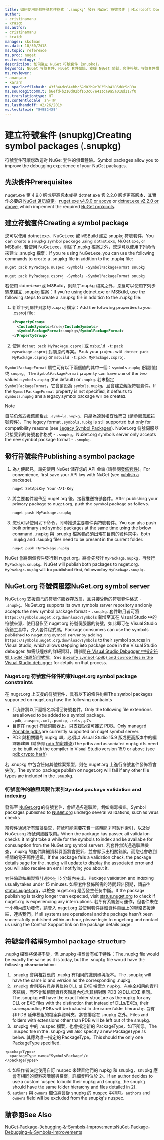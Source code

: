 ```yaml
---
title: 如何使用新的符號套件格式 '.snupkg' 發行 NuGet 符號套件 | Microsoft Docs
author:
- cristinamanu
- kraigb
ms.author:
- cristinamanu
- kraigb
manager: skofman
ms.date: 10/30/2018
ms.topic: reference
ms.prod: nuget
ms.technology: ''
description: 如何建立 NuGet 符號套件 (snupkg)。
keywords: NuGet 符號套件、NuGet 套件偵錯、支援 NuGet 偵錯、套件符號、符號套件慣例
ms.reviewer:
- anangaur
- karann
ms.openlocfilehash: 43f346dc64ebbc59d02b9c7875b04205d8c5d83a
ms.sourcegitcommit: b6efd4b210d92bf163c67e412ca9a5a018d117f0
ms.translationtype: HT
ms.contentlocale: zh-TW
ms.lasthandoff: 02/26/2019
ms.locfileid: "56852438"
---
```

# <a name="creating-symbol-packages-snupkg"></a><span data-ttu-id="e0e95-104">建立符號套件 (snupkg)</span><span class="sxs-lookup"><span data-stu-id="e0e95-104">Creating symbol packages (.snupkg)</span></span>

<span data-ttu-id="e0e95-105">符號套件可讓您改進對 NuGet 套件的偵錯體驗。</span><span class="sxs-lookup"><span data-stu-id="e0e95-105">Symbol packages allow you to improve the debugging experience of your NuGet packages.</span></span>

## <a name="prerequisites"></a><span data-ttu-id="e0e95-106">先決條件</span><span class="sxs-lookup"><span data-stu-id="e0e95-106">Prerequisites</span></span>

<span data-ttu-id="e0e95-107">[nuget.exe 第 4.9.0 版或更高版本](https://www.nuget.org/downloads)或是 [dotnet.exe 第 2.2.0 版或更高版本](https://www.microsoft.com/net/download/dotnet-core/2.2)，其實作必要的 [NuGet 通訊協定](../api/nuget-protocols.md)。</span><span class="sxs-lookup"><span data-stu-id="e0e95-107">[nuget.exe v4.9.0 or above](https://www.nuget.org/downloads) or [dotnet.exe v2.2.0 or above](https://www.microsoft.com/net/download/dotnet-core/2.2), which implement the required [NuGet protocols](../api/nuget-protocols.md).</span></span>

## <a name="creating-a-symbol-package"></a><span data-ttu-id="e0e95-108">建立符號套件</span><span class="sxs-lookup"><span data-stu-id="e0e95-108">Creating a symbol package</span></span>

<span data-ttu-id="e0e95-109">您可以使用 dotnet.exe、NuGet.exe 或 MSBuild 建立 snupkg 符號套件。</span><span class="sxs-lookup"><span data-stu-id="e0e95-109">You can create a snupkg symbol package using dotnet.exe, NuGet.exe, or MSBuild.</span></span> <span data-ttu-id="e0e95-110">若使用 NuGet.exe，則除了.nupkg 檔案之外，您還可以使用下列命令來建立 .snupkg 檔案：</span><span class="sxs-lookup"><span data-stu-id="e0e95-110">If you're using NuGet.exe, you can use the following commands to create a .snupkg file in addition to the .nupkg file:</span></span>

```
nuget pack MyPackage.nuspec -Symbols -SymbolPackageFormat snupkg

nuget pack MyPackage.csproj -Symbols -SymbolPackageFormat snupkg
```

<span data-ttu-id="e0e95-111">若使用 dotnet.exe 或 MSBuild，則除了.nupkg 檔案之外，您還可以使用下列步驟來建立 .snupkg 檔案：</span><span class="sxs-lookup"><span data-stu-id="e0e95-111">If you're using dotnet.exe or MSBuild, use the following steps to create a .snupkg file in addition to the .nupkg file:</span></span>

1. <span data-ttu-id="e0e95-112">新增下列屬性到您的 .csproj 檔案：</span><span class="sxs-lookup"><span data-stu-id="e0e95-112">Add the following properties to your .csproj file:</span></span>

    ```xml
    <PropertyGroup>
      <IncludeSymbols>true</IncludeSymbols>
      <SymbolPackageFormat>snupkg</SymbolPackageFormat>
    </PropertyGroup>
    ```

1. <span data-ttu-id="e0e95-113">使用 `dotnet pack MyPackage.csproj` 或 `msbuild -t:pack MyPackage.csproj` 封裝您的專案。</span><span class="sxs-lookup"><span data-stu-id="e0e95-113">Pack your project with `dotnet pack MyPackage.csproj` or `msbuild -t:pack MyPackage.csproj`.</span></span>

<span data-ttu-id="e0e95-114">`SymbolPackageFormat` 屬性可有以下兩個值的其中一個：`symbols.nupkg` (預設值) 或 `snupkg`。</span><span class="sxs-lookup"><span data-stu-id="e0e95-114">The `SymbolPackageFormat` property can have one of the two values: `symbols.nupkg` (the default) or `snupkg`.</span></span> <span data-ttu-id="e0e95-115">若未指定 `SymbolPackageFormat`，它會預設為 `symbols.nupkg`，且會建立舊版符號套件。</span><span class="sxs-lookup"><span data-stu-id="e0e95-115">If the `SymbolPackageFormat` property is not specified, it defaults to `symbols.nupkg` and a legacy symbol package will be created.</span></span>

> [!Note]
> <span data-ttu-id="e0e95-116">目前仍然支援舊版格式 `.symbols.nupkg`，只是為達到相容性而已 (請參閱[舊版符號套件](Symbol-Packages.md))。</span><span class="sxs-lookup"><span data-stu-id="e0e95-116">The legacy format `.symbols.nupkg` is still supported but only for compatibility reasons (see [Legacy Symbol Packages](Symbol-Packages.md)).</span></span> <span data-ttu-id="e0e95-117">NuGet.org 符號伺服器只接受新的符號套件格式 - `.snupkg`。</span><span class="sxs-lookup"><span data-stu-id="e0e95-117">NuGet.org symbols server only accepts the new symbol package format - `.snupkg`.</span></span>

## <a name="publishing-a-symbol-package"></a><span data-ttu-id="e0e95-118">發行符號套件</span><span class="sxs-lookup"><span data-stu-id="e0e95-118">Publishing a symbol package</span></span>

1. <span data-ttu-id="e0e95-119">為方便起見，請先使用 NuGet 儲存您的 API 金鑰 (請參閱[發佈套件](../create-packages/publish-a-package.md))。</span><span class="sxs-lookup"><span data-stu-id="e0e95-119">For convenience, first save your API key with NuGet (see [publish a package](../create-packages/publish-a-package.md)).</span></span>

    ```cli
    nuget SetApiKey Your-API-Key
    ```

1. <span data-ttu-id="e0e95-120">將主要套件發佈至 nuget.org 後，接著推送符號套件。</span><span class="sxs-lookup"><span data-stu-id="e0e95-120">After publishing your primary package to nuget.org, push the symbol package as follows.</span></span>

    ```cli
    nuget push MyPackage.snupkg
    ```

1. <span data-ttu-id="e0e95-121">您也可以使用以下命令，同時推送主要套件與符號套件。</span><span class="sxs-lookup"><span data-stu-id="e0e95-121">You can also push both primary and symbol packages at the same time using the below command.</span></span> <span data-ttu-id="e0e95-122">.nupkg 與 .snupkg 檔案都必須出現在目前的資料夾中。</span><span class="sxs-lookup"><span data-stu-id="e0e95-122">Both .nupkg and .snupkg files need to be present in the current folder.</span></span>

    ```cli
    nuget push MyPackage.nupkg
    ```

<span data-ttu-id="e0e95-123">NuGet 會將兩個套件發行到 nuget.org。將會先發行 `MyPackage.nupkg`，再發行 `MyPackage.snupkg`。</span><span class="sxs-lookup"><span data-stu-id="e0e95-123">NuGet will publish both packages to nuget.org. `MyPackage.nupkg` will be published first, followed by `MyPackage.snupkg`.</span></span>

## <a name="nugetorg-symbol-server"></a><span data-ttu-id="e0e95-124">NuGet.org 符號伺服器</span><span class="sxs-lookup"><span data-stu-id="e0e95-124">NuGet.org symbol server</span></span>

<span data-ttu-id="e0e95-125">NuGet.org 支援自己的符號伺服器存放庫，且只接受新的符號套件格式 - `.snupkg`。</span><span class="sxs-lookup"><span data-stu-id="e0e95-125">NuGet.org supports its own symbols server repository and only accepts the new symbol package format - `.snupkg`.</span></span> <span data-ttu-id="e0e95-126">套件取用者可將 `https://symbols.nuget.org/download/symbols` 新增至其在 Visual Studio 中的符號來源，使用發佈至 nuget.org 符號伺服器的符號，如此即可在 Visual Studio 偵錯工具中，介入套件程式碼。</span><span class="sxs-lookup"><span data-stu-id="e0e95-126">Package consumers can use the symbols published to nuget.org symbol server by adding `https://symbols.nuget.org/download/symbols` to their symbol sources in Visual Studio, which allows stepping into package code in the Visual Studio debugger.</span></span> <span data-ttu-id="e0e95-127">如需該程序的詳細資料，請參閱[在 Visual Studio Debugger 中指定符號 (.pdb) 和原始程式檔](https://docs.microsoft.com/en-us/visualstudio/debugger/specify-symbol-dot-pdb-and-source-files-in-the-visual-studio-debugger?view=vs-2017)。</span><span class="sxs-lookup"><span data-stu-id="e0e95-127">See [Specify symbol (.pdb) and source files in the Visual Studio debugger](https://docs.microsoft.com/en-us/visualstudio/debugger/specify-symbol-dot-pdb-and-source-files-in-the-visual-studio-debugger?view=vs-2017) for details on that process.</span></span>

### <a name="nugetorg-symbol-package-constraints"></a><span data-ttu-id="e0e95-128">Nuget.org 符號套件條件約束</span><span class="sxs-lookup"><span data-stu-id="e0e95-128">Nuget.org symbol package constraints</span></span>

<span data-ttu-id="e0e95-129">在 nuget.org 上支援的符號套件，具有以下的條件約束</span><span class="sxs-lookup"><span data-stu-id="e0e95-129">The symbol packages supported on nuget.org have the following contraints</span></span>

- <span data-ttu-id="e0e95-130">只允許將以下副檔名新增至符號套件。</span><span class="sxs-lookup"><span data-stu-id="e0e95-130">Only the following file extensions are allowed to be added to a symbol package.</span></span> ```.pdb,.nuspec,.xml,.psmdcp,.rels,.p7s```
- <span data-ttu-id="e0e95-131">目前在 nuget 符號伺服器上，只支援受控[可攜式 PDB](https://github.com/dotnet/corefx/blob/master/src/System.Reflection.Metadata/specs/PortablePdb-Metadata.md)。</span><span class="sxs-lookup"><span data-stu-id="e0e95-131">Only managed [Portable pdbs](https://github.com/dotnet/corefx/blob/master/src/System.Reflection.Metadata/specs/PortablePdb-Metadata.md) are currently supported on nuget symbol server.</span></span>
- <span data-ttu-id="e0e95-132">PDB 與相關聯的 nupkg dll，必須以 Visual Studio 15.9 版或更高版本中的編譯器建置 (請參閱 [pdb 加密雜湊](https://github.com/dotnet/roslyn/issues/24429))</span><span class="sxs-lookup"><span data-stu-id="e0e95-132">The pdbs and associated nupkg dlls need to be built with the compiler in Visual Studio version 15.9 or above (see [pdb crypto hash](https://github.com/dotnet/roslyn/issues/24429))</span></span>

<span data-ttu-id="e0e95-133">若 .snupkg 中包含任何其他檔案類型，則在 nuget.org 上進行符號套件發佈將會失敗。</span><span class="sxs-lookup"><span data-stu-id="e0e95-133">The symbol package publish on nuget.org will fail if any other file types are included in the .snupkg.</span></span>

### <a name="symbol-package-validation-and-indexing"></a><span data-ttu-id="e0e95-134">符號套件的驗證與製作索引</span><span class="sxs-lookup"><span data-stu-id="e0e95-134">Symbol package validation and indexing</span></span>

<span data-ttu-id="e0e95-135">發佈至 [NuGet.org](https://www.nuget.org/) 的符號套件，會經過多道驗證，例如病毒檢查。</span><span class="sxs-lookup"><span data-stu-id="e0e95-135">Symbol packages published to [NuGet.org](https://www.nuget.org/) undergo several validations, such as virus checks.</span></span>

<span data-ttu-id="e0e95-136">當套件通過所有驗證檢查，符號可能需要花費一些時間才可製作索引，以及從 NuGet.org 符號伺服器取用。</span><span class="sxs-lookup"><span data-stu-id="e0e95-136">When the package has passed all validation checks, it might take a while for the symbols to index and be available for consumption from the NuGet.org symbol servers.</span></span> <span data-ttu-id="e0e95-137">若套件無法通過驗證檢查，.nupkg 的套件詳細資料頁面將會更新，並會顯示出相關錯誤，而您也會收到相關的電子郵件通知。</span><span class="sxs-lookup"><span data-stu-id="e0e95-137">If the package fails a validation check, the package details page for the .nupkg will update to display the associated error and you will also receive an email notifying you about it.</span></span>

<span data-ttu-id="e0e95-138">套件驗證和編製索引通常在 15 分鐘內完成。</span><span class="sxs-lookup"><span data-stu-id="e0e95-138">Package validation and indexing usually takes under 15 minutes.</span></span> <span data-ttu-id="e0e95-139">如果套件發佈所需的時間超出預期，請前往 [status.nuget.org](https://status.nuget.org/)，以檢查 nuget.org 是否發生任何中斷。</span><span class="sxs-lookup"><span data-stu-id="e0e95-139">If the package publishing is taking longer than expected, visit [status.nuget.org](https://status.nuget.org/) to check if nuget.org is experiencing any interruptions.</span></span> <span data-ttu-id="e0e95-140">若所有系統皆可運作，但套件未在一小時內成功發佈，請登入 nuget.org 並使用套件詳細資料頁面上的聯絡支援連結，連絡我們。</span><span class="sxs-lookup"><span data-stu-id="e0e95-140">If all systems are operational and the package hasn't been successfully published within an hour, please login to nuget.org and contact us using the Contact Support link on the package details page.</span></span>

## <a name="symbol-package-structure"></a><span data-ttu-id="e0e95-141">符號套件結構</span><span class="sxs-lookup"><span data-stu-id="e0e95-141">Symbol package structure</span></span>

<span data-ttu-id="e0e95-142">.nupkg 檔案將保持不變，但 .snupkg 檔案會有如下特性：</span><span class="sxs-lookup"><span data-stu-id="e0e95-142">The .nupkg file would be exactly the same as it is today, but the .snupkg file would have the following characteristics:</span></span>

1) <span data-ttu-id="e0e95-143">.snupkg 會與相對應的 .nupkg 有相同的識別碼與版本。</span><span class="sxs-lookup"><span data-stu-id="e0e95-143">The .snupkg will have the same id and version as the corresponding .nupkg.</span></span>
2) <span data-ttu-id="e0e95-144">.snupkg 會與所有具差異性的 DLL 或 EXE 檔案之 nupkg，有完全相同的資料夾結構，而不會和相同資料夾階層內包含其相對應 PDB 的 DLL/EXE 相同。</span><span class="sxs-lookup"><span data-stu-id="e0e95-144">The .snupkg will have the exact folder structure as the nupkg for any DLL or EXE files with the distinction that instead of DLLs/EXEs, their corresponding PDBs will be included in the same folder hierarchy.</span></span> <span data-ttu-id="e0e95-145">含有非 PDB 延伸模組的檔案與資料夾，將會排除在 snupkg 之外。</span><span class="sxs-lookup"><span data-stu-id="e0e95-145">Files and folders with extensions other than PDB will be left out of the snupkg.</span></span>
3) <span data-ttu-id="e0e95-146">.snupkg 中的 .nuspec 檔案，也會指定新的 PackageType，如下所示。</span><span class="sxs-lookup"><span data-stu-id="e0e95-146">The .nuspec file in the .snupkg will also specify a new PackageType as below.</span></span> <span data-ttu-id="e0e95-147">其應為唯一指定的 PackageType。</span><span class="sxs-lookup"><span data-stu-id="e0e95-147">This should the only one PackageType specified.</span></span> 
``` 
<packageTypes>
  <packageType name="SymbolsPackage"/>
</packageTypes>
```
4) <span data-ttu-id="e0e95-148">如果作者決定使用自訂 nuspec 來建置他們的 nupkg 和 snupkg，snupkg 應會有相同的資料夾階層與檔案，詳細資料位於 2)。</span><span class="sxs-lookup"><span data-stu-id="e0e95-148">If an author decides to use a custom nuspec to build their nupkg and snupkg, the snupkg should have the same folder hierarchy and files detailed in 2).</span></span>
5) <span data-ttu-id="e0e95-149">```authors``` 與 ```owners``` 欄位將會從 snupkg 的 nuspec 中排除。</span><span class="sxs-lookup"><span data-stu-id="e0e95-149">```authors``` and ```owners``` field will be excluded from the snupkg's nuspec.</span></span>

## <a name="see-also"></a><span data-ttu-id="e0e95-150">請參閱</span><span class="sxs-lookup"><span data-stu-id="e0e95-150">See Also</span></span>

[<span data-ttu-id="e0e95-151">NuGet-Package-Debugging-&-Symbols-Improvements</span><span class="sxs-lookup"><span data-stu-id="e0e95-151">NuGet-Package-Debugging-&-Symbols-Improvements</span></span>](https://github.com/NuGet/Home/wiki/NuGet-Package-Debugging-&-Symbols-Improvements)
